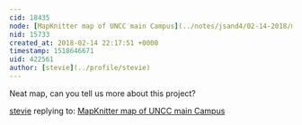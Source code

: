 ```yaml
---
cid: 18435
node: [MapKnitter map of UNCC main Campus](../notes/jsand4/02-14-2018/mapknitter-map-of-uncc-main-campus)
nid: 15733
created_at: 2018-02-14 22:17:51 +0000
timestamp: 1518646671
uid: 422561
author: [stevie](../profile/stevie)
---
```


Neat map, can you tell us more about this project? 

[stevie](../profile/stevie) replying to: [MapKnitter map of UNCC main Campus](../notes/jsand4/02-14-2018/mapknitter-map-of-uncc-main-campus)


